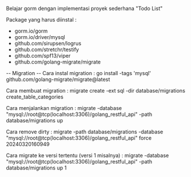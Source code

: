 Belajar gorm dengan implementasi proyek sederhana "Todo List"

Package yang harus diinstal :
- gorm.io/gorm
- gorm.io/driver/mysql
- github.com/sirupsen/logrus
- github.com/stretchr/testify
- github.com/spf13/viper
- github.com/golang-migrate/migrate

-- Migration --
Cara instal migration : go install -tags 'mysql' github.com/golang-migrate/migrate@latest

Cara membuat migration : migrate create -ext sql -dir database/migrations create_table_categories

Cara menjalankan migration : migrate -database "mysql://root@tcp(localhost:3306)/golang_restful_api" -path database/migrations up

Cara remove dirty : migrate -path database/migrations -database "mysql://root@tcp(localhost:3306)/golang_restful_api" force 20240320160949

Cara migrate ke versi tertentu (versi 1 misalnya) : migrate -database "mysql://root@tcp(localhost:3306)/golang_restful_api" -path database/migrations up 1